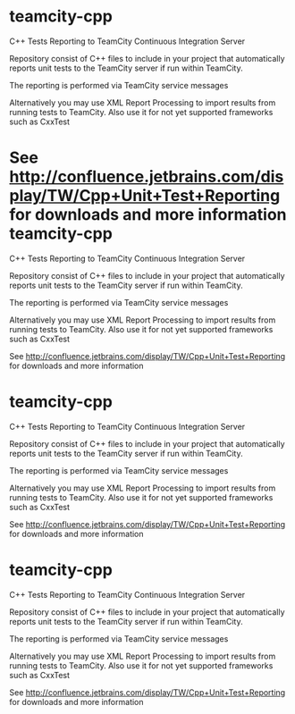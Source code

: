 teamcity-cpp
============

C++ Tests Reporting to TeamCity Continuous Integration Server

Repository consist of C++ files to include in your project that automatically reports unit tests to the TeamCity server if run within TeamCity.

The reporting is performed via TeamCity service messages

Alternatively you may use XML Report Processing to import results from running tests to TeamCity.
Also use it for not yet supported frameworks such as CxxTest

See http://confluence.jetbrains.com/display/TW/Cpp+Unit+Test+Reporting for downloads and more information
teamcity-cpp
============

C++ Tests Reporting to TeamCity Continuous Integration Server

Repository consist of C++ files to include in your project that automatically reports unit tests to the TeamCity server if run within TeamCity.

The reporting is performed via TeamCity service messages

Alternatively you may use XML Report Processing to import results from running tests to TeamCity.
Also use it for not yet supported frameworks such as CxxTest

See http://confluence.jetbrains.com/display/TW/Cpp+Unit+Test+Reporting for downloads and more information

teamcity-cpp
============

C++ Tests Reporting to TeamCity Continuous Integration Server

Repository consist of C++ files to include in your project that automatically reports unit tests to the TeamCity server if run within TeamCity.

The reporting is performed via TeamCity service messages

Alternatively you may use XML Report Processing to import results from running tests to TeamCity.
Also use it for not yet supported frameworks such as CxxTest

See http://confluence.jetbrains.com/display/TW/Cpp+Unit+Test+Reporting for downloads and more information

teamcity-cpp
============

C++ Tests Reporting to TeamCity Continuous Integration Server

Repository consist of C++ files to include in your project that automatically reports unit tests to the TeamCity server if run within TeamCity.

The reporting is performed via TeamCity service messages

Alternatively you may use XML Report Processing to import results from running tests to TeamCity.
Also use it for not yet supported frameworks such as CxxTest

See http://confluence.jetbrains.com/display/TW/Cpp+Unit+Test+Reporting for downloads and more information
